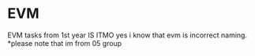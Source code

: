 # EVM
EVM tasks from 1st year IS ITMO
yes i know that evm is incorrect naming.
*please note that im from 05 group
